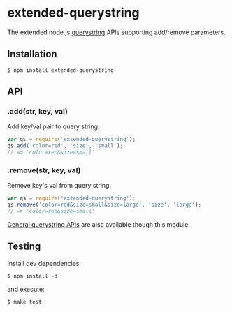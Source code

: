# extended-querystring

The extended node.js [querystring](http://nodejs.org/api/querystring.html) APIs supporting add/remove parameters.

## Installation

    $ npm install extended-querystring

## API

### .add(str, key, val)

  Add key/val pair to query string.

```js
var qs = require('extended-querystring');
qs.add('color=red', 'size', 'small');
// => 'color=red&size=small'
```

### .remove(str, key, val)

  Remove key's val from query string.

```js
var qs = require('extended-querystring');
qs.remove('color=red&size=small&size=large', 'size', 'large');
// => 'color=red&size=small'
```

[General querystring APIs](http://nodejs.org/api/querystring.html) are also available though this module.

## Testing

Install dev dependencies:

    $ npm install -d

and execute:

    $ make test
